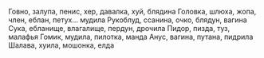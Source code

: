 Говно, залупа, пенис, хер, давалка, хуй, блядина
Головка, шлюха, жопа, член, еблан, петух… мудила
Рукоблуд, ссанина, очко, блядун, вагина
Сука, ебланище, влагалище, пердун, дрочила
Пидор, пизда, туз, малафья
Гомик, мудила, пилотка, манда
Анус, вагина, путана, пидрила
Шалава, хуила, мошонка, елда
